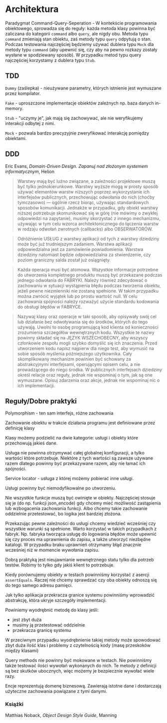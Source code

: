 # Architektura

Paradygmat Command-Query-Seperation - W kontekście programowania obiektowego, sprowadza się do reguły: każda metoda klasy powinna być zaliczana do kategorii `command` albo `query`, ale nigdy obu. Metoda typu `command` zmieniają stan obiektu, zaś metody typu `query` odpytują o stan. Podczas testowania najczęściej będziemy używać dublera typu `Mock` dla metody typu `command` (aby upewnić się, czy aby na pewno rozkazy zostały wysłane w spodziewany sposób). W przypadku metod typu query najczęściej korzystamy z dublera typu `Stub`.

## TDD

`Dummy` (zaślepka) - nieużywane parametry, których istnienie jest wymuszane przez kompilator.

`Fake` - uproszczone implementacje obiektów zależnych np. baza danych in-memory.

`Stub` - "uczymy je", jak mają się zachowywać, ale nie weryfikujemy interakcji odbytej z nimi.

`Mock` - pozwala bardzo precyzyjnie zweryfikować interakcję pomiędzy obiektami.

## DDD

Eric Evans, _Domain-Driven Design. Zapanuj nad złożonym systemem informatycznym_, Helion

>Warstwy mają być luźno związane, a zależności projektowe muszą być tylko jednokierunkowe. Warstwy wyższe mogą w prosty sposób używać elementów warstw niższych poprzez wykorzystanie ich interfejsów publicznych, przechowując odwołania do nich (choćby tymczasowo) — ogólnie rzecz biorąc, używając standardowych sposobów komunikacji. Jednakże w przypadku, gdy obiekt warstwy niższej potrzebuje skomunikować się w górę (nie mówimy o zwykłej odpowiedzi na zapytanie), musimy skorzystać z innego mechanizmu, używając w tym celu wzorca architektonicznego do łączenia warstw w rodzaju odwołań zwrotnych (callbacks) albo OBSERWATORÓW.


> Odróżnienie USŁUG z warstwy aplikacji od tych z warstwy dziedziny może być już trudniejszym zadaniem. Warstwa aplikacji odpowiedzialna jest za zamówienie powiadomienia. Warstwa dziedziny natomiast będzie odpowiedzialna za stwierdzenie, czy poziom graniczny salda został już osiągnięty.


> Każda operacja musi być atomowa. Wszystkie informacje potrzebne do utworzenia kompletnego produktu muszą być przekazane podczas jednego odwołania do FABRYKI. Należy również zdecydować o zachowaniu w sytuacji wystąpienia błędu podczas tworzenia obiektu,
> jeżeli pewne niezmienniki nie zostaną spełnione. W takim przypadku można zwrócić wyjątek lub po prostu wartość null. W celu zachowania spójności należy rozważyć użycie standardu kodowania do obsługi błędów w FABRYCE.


>Nazywaj klasy oraz operacje w taki sposób, aby opisywały swój cel lub działanie bez odwoływania się do środków, których do tego używają. Uwolni to osobę programującą kod klienta od konieczności zrozumienia szczegółów wewnętrznych kodu. Wszystkie te nazwy powinny składać się na JĘZYK WSZECHOBECNY, aby wszyscy członkowie zespołu mogli szybko domyślić się ich znaczenia. Przed utworzeniem kodu napisz najpierw dla niego test, aby wymusić na sobie sposób myślenia późniejszego użytkownika. Cały skomplikowany mechanizm powinien być schowany za abstrakcyjnymi interfejsami, operującymi opisem celu, a nie prowadzącego do niego środka.
>W publicznych interfejsach dziedziny określ relacje oraz reguły, jednak nie wspominaj o tym, jak są one wymuszane. Opisuj zdarzenia oraz akcje, jednak nie wspominaj nic o ich implementacji.


## Reguły/Dobre praktyki

Polymorphism - ten sam interfejs, różne zachowania

Zachowanie obiektu w trakcie działania programu jest definiowane przez definicję klasy

Klasy możemy podzielić na dwie kategorie: usługi i obiekty które przechowują jakieś dane.

Usługa nie powinna otrzymywać całej globalnej konfiguracji, a tylko wartości które potrzebuje. Niektóre z tych wartości są zawsze używane razem dlatego powinny być przekazywane razem, aby nie łamać ich spójności.

Service locator - usługa z której możemy pobierać inne usługi.

Usługi powinny być niemodyfikowalne po utworzeniu.

Nie wszystkie funkcje muszą być owinięte w obiekty. Najczęściej stosuje się je (do np. funkcji json_encode) gdy chcemy mieć możliwość zastąpienia lub wzbogacenia zachowania funkcji. Albo chcemy takie zachowanie oddzielnie przetestować, bo logika jest bardziej złożona.

Przekazując pewne zależności do usługi chcemy wiedzieć wcześniej czy wszystkie warunki są spełnione. Warto korzystać w takich przypadkach z fabryk. Np. fabryka tworząca usługę do logowania błędów może upewnić się czy proces ma uprawnienia do zapisu, a także utworzyć niezbędne katalogi. W przypadku braku uprawnień otrzymamy błąd znacznie wcześniej niż w momencie wywołania zapisu.

Dobrą praktyką jest nieujawnianie wewnętrznego statu tylko dla potrzeb testów. Robimy to tylko gdy jakiś klient to potrzebuje.

Kiedy porównujemy obiekty w testach powinniśmy korzystać z asercji `assertEquals`. Raczej nie chcemy sprawdzać czy oba obiekty odnoszą się do tego samego adresu pamięci.

Jak tylko aplikacja przekracza granice systemu powinniśmy wprowadzić abstrakcję, która ukryje szczegóły implementacji.

Powiniemy wyodrębnić metodę do klasy jeśli:

* jest zbyt duża
* musimy ją przetestować oddzielnie
* przekracza granicę systemu

W przeciwnym przypadku wyodrębnienie takiej metody może spowodować zbyt duża ilość klas i problemy z czytelnością kody (masę przeskoków między klasami)

Query methods nie powinny być mokowane w testach. Nie powinniśmy także testować ilości wywołań wykonanych do nich.
Te metody z definicji są bez skutków ubocznych, więc możemy je bezpiecznie wywołać wiele razy.

Encje reprezentują domenę biznesową. Zawierają istotne dane i dostarczają użyteczne zachowania powiązane z tymi danymi.

### Książki

Matthias Noback, _Object Design Style Guide_, Manning
